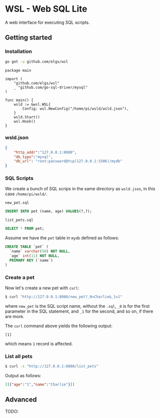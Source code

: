 # WSL - Web SQL Lite
A web interface for executing SQL scripts.

## Getting started
### Installation
```bash
go get -u github.com/elgs/wsl
```

```golang
package main

import (
	"github.com/elgs/wsl"
	_ "github.com/go-sql-driver/mysql"
)

func main() {
	wsld := &wsl.WSL{
		Config: wsl.NewConfig("/home/pi/wsld/wsld.json"),
	}
	wsld.Start()
	wsl.Hook()
}
```
### wsld.json
```json
{
    "http_addr":"127.0.0.1:8080",
    "db_type":"mysql",
    "db_url": "root:password@tcp(127.0.0.1:3306)/mydb"
}
```

### SQL Scripts
We create a bunch of SQL scrips in the same directory as `wsld.json`, in this case `/home/pi/wsld/`.

`new_pet.sql`
```sql
INSERT INTO pet (name, age) VALUES(?,?);
```

`list_pets.sql`
```sql
SELECT * FROM pet;
```

Assume we have the `pet` table in `mydb` defined as follows:

```sql
CREATE TABLE `pet` (
  `name` varchar(50) NOT NULL,
  `age` int(11) NOT NULL,
  PRIMARY KEY (`name`)
)
```

### Create a pet
Now let's create a new pet with `curl`:

```bash
$ curl "http://127.0.0.1:8080/new_pet?_0=Charlie&_1=1"
```
where `new_pet` is the SQL script name, without the `.sql`, `_0` is for the first parameter in the SQL statement, and `_1` for the second, and so on, if there are more.

The `curl` command above yields the following output:
```
[1]
``` 
which means `1` record is affected.

### List all pets

```bash
$ curl -s "http://127.0.0.1:8080/list_pets"
```

Output as follows:
```json
[[{"age":"1","name":"Charlie"}]]
```

## Advanced
TODO: